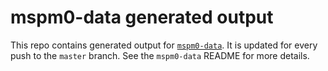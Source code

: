 # mspm0-data generated output

This repo contains generated output for [`mspm0-data`](https://github.com/mspm0-rs/mspm0-data). It is updated for every push to the `master` branch. See the `mspm0-data` README for more details.
